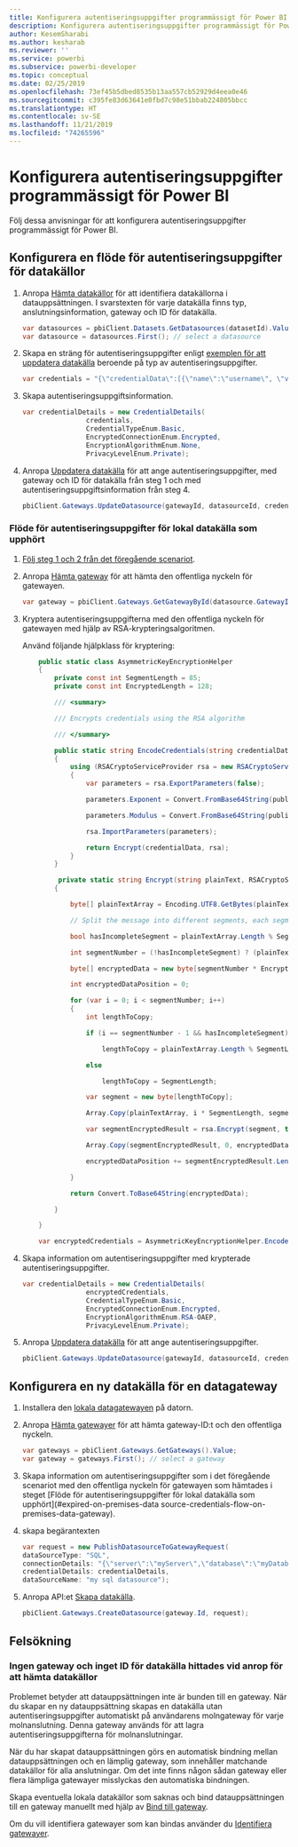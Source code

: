 ```yaml
---
title: Konfigurera autentiseringsuppgifter programmässigt för Power BI
description: Konfigurera autentiseringsuppgifter programmässigt för Power BI för automatisering
author: KesemSharabi
ms.author: kesharab
ms.reviewer: ''
ms.service: powerbi
ms.subservice: powerbi-developer
ms.topic: conceptual
ms.date: 02/25/2019
ms.openlocfilehash: 73ef45b5dbed8535b13aa557cb52929d4eea0e46
ms.sourcegitcommit: c395fe83d63641e0fbd7c98e51bbab224805bbcc
ms.translationtype: HT
ms.contentlocale: sv-SE
ms.lasthandoff: 11/21/2019
ms.locfileid: "74265596"
---
```

# <a name="configure-credentials-programmatically-for-power-bi"></a>Konfigurera autentiseringsuppgifter programmässigt för Power BI

Följ dessa anvisningar för att konfigurera autentiseringsuppgifter programmässigt för Power BI.

## <a name="configure-a-credential-flow-for-data-sources"></a>Konfigurera en flöde för autentiseringsuppgifter för datakällor

1. Anropa [Hämta datakällor](https://docs.microsoft.com/rest/api/power-bi/datasets/getdatasourcesingroup) för att identifiera datakällorna i datauppsättningen. I svarstexten för varje datakälla finns typ, anslutningsinformation, gateway och ID för datakälla.

    ```csharp
    var datasources = pbiClient.Datasets.GetDatasources(datasetId).Value;
    var datasource = datasources.First(); // select a datasource
    ```

2. Skapa en sträng för autentiseringsuppgifter enligt [exemplen för att uppdatera datakälla](https://docs.microsoft.com/rest/api/power-bi/gateways/updatedatasource) beroende på typ av autentiseringsuppgifter.

    ```csharp
    var credentials = "{\"credentialData\":[{\"name\":\"username\", \"value\":\"john\"},{\"name\":\"password\", \"value\":\"*****\"}]}";
    ```

3. Skapa autentiseringsuppgiftsinformation.

    ```csharp
    var credentialDetails = new CredentialDetails(
                    credentials,
                    CredentialTypeEnum.Basic,
                    EncryptedConnectionEnum.Encrypted,
                    EncryptionAlgorithmEnum.None,
                    PrivacyLevelEnum.Private);
    ```

4. Anropa [Uppdatera datakälla](https://docs.microsoft.com/rest/api/power-bi/gateways/updatedatasource) för att ange autentiseringsuppgifter, med gateway och ID för datakälla från steg 1 och med autentiseringsuppgiftsinformation från steg 4.

    ```csharp
    pbiClient.Gateways.UpdateDatasource(gatewayId, datasourceId, credentialDetails);
    ```

### <a name="expired-on-premises-data-source-credentials-flow"></a>Flöde för autentiseringsuppgifter för lokal datakälla som upphört

1. [Följ steg 1 och 2 från det föregående scenariot](#configure-a-credential-flow-for-data-sources).

2. Anropa [Hämta gateway](https://docs.microsoft.com/rest/api/power-bi/gateways/getgateways) för att hämta den offentliga nyckeln för gatewayen.

    ```csharp
    var gateway = pbiClient.Gateways.GetGatewayById(datasource.GatewayId);
    ```

3. Kryptera autentiseringsuppgifterna med den offentliga nyckeln för gatewayen med hjälp av RSA-krypteringsalgoritmen.

    Använd följande hjälpklass för kryptering:

    ```csharp
        public static class AsymmetricKeyEncryptionHelper
        {
            private const int SegmentLength = 85;
            private const int EncryptedLength = 128;

            /// <summary>

            /// Encrypts credentials using the RSA algorithm

            /// </summary>

            public static string EncodeCredentials(string credentialData, string publicKeyExponent, string publicKeyModulus)
            {
                using (RSACryptoServiceProvider rsa = new RSACryptoServiceProvider(EncryptedLength * 8))
                {
                    var parameters = rsa.ExportParameters(false);

                    parameters.Exponent = Convert.FromBase64String(publicKeyExponent);

                    parameters.Modulus = Convert.FromBase64String(publicKeyModulus);

                    rsa.ImportParameters(parameters);

                    return Encrypt(credentialData, rsa);
                }
            }

             private static string Encrypt(string plainText, RSACryptoServiceProvider rsa)
            {

                byte[] plainTextArray = Encoding.UTF8.GetBytes(plainText);

                // Split the message into different segments, each segment's length is 85. So, the result may be 85,85,85,20. 

                bool hasIncompleteSegment = plainTextArray.Length % SegmentLength != 0; 

                int segmentNumber = (!hasIncompleteSegment) ? (plainTextArray.Length / SegmentLength) : ((plainTextArray.Length SegmentLength) + 1);

                byte[] encryptedData = new byte[segmentNumber * EncryptedLength];

                int encryptedDataPosition = 0;

                for (var i = 0; i < segmentNumber; i++)
                {
                    int lengthToCopy;

                    if (i == segmentNumber - 1 && hasIncompleteSegment)

                        lengthToCopy = plainTextArray.Length % SegmentLength;

                    else

                        lengthToCopy = SegmentLength;

                    var segment = new byte[lengthToCopy];

                    Array.Copy(plainTextArray, i * SegmentLength, segment, 0, lengthToCopy);

                    var segmentEncryptedResult = rsa.Encrypt(segment, true);

                    Array.Copy(segmentEncryptedResult, 0, encryptedData, encryptedDataPosition, segmentEncryptedResult.Length);

                    encryptedDataPosition += segmentEncryptedResult.Length;

                }

                return Convert.ToBase64String(encryptedData);

            }

        }

        var encryptedCredentials = AsymmetricKeyEncryptionHelper.EncodeCredentials(credentials);
    ```

4. Skapa information om autentiseringsuppgifter med krypterade autentiseringsuppgifter.

    ```csharp
    var credentialDetails = new CredentialDetails(
                    encryptedCredentials,
                    CredentialTypeEnum.Basic,
                    EncryptedConnectionEnum.Encrypted,
                    EncryptionAlgorithmEnum.RSA-OAEP,
                    PrivacyLevelEnum.Private);
    ```

5. Anropa [Uppdatera datakälla](https://docs.microsoft.com/rest/api/power-bi/gateways/updatedatasource) för att ange autentiseringsuppgifter.

    ```csharp
    pbiClient.Gateways.UpdateDatasource(gatewayId, datasourceId, credentialDetails);
    ```

## <a name="configure-a-new-data-source-for-a-data-gateway"></a>Konfigurera en ny datakälla för en datagateway

1. Installera den [lokala datagatewayen](https://powerbi.microsoft.com/gateway/) på datorn.

2. Anropa [Hämta gatewayer](https://docs.microsoft.com/rest/api/power-bi/gateways/getgateways) för att hämta gateway-ID:t och den offentliga nyckeln.

    ```csharp
    var gateways = pbiClient.Gateways.GetGateways().Value;
    var gateway = gateways.First(); // select a gateway
    ```

3. Skapa information om autentiseringsuppgifter som i det föregående scenariot med den offentliga nyckeln för gatewayen som hämtades i steget [Flöde för autentiseringsuppgifter för lokal datakälla som upphört](#expired-on-premises-data source-credentials-flow-on-premises-data-gateway).

4. skapa begärantexten

    ```csharp
    var request = new PublishDatasourceToGatewayRequest(
    dataSourceType: "SQL",
    connectionDetails: "{\"server\":\"myServer\",\"database\":\"myDatabase\"}",
    credentialDetails: credentialDetails,
    dataSourceName: "my sql datasource");
    ```

5. Anropa API:et [Skapa datakälla](https://docs.microsoft.com/rest/api/power-bi/gateways/createdatasource).

    ```csharp
    pbiClient.Gateways.CreateDatasource(gateway.Id, request);
    ```

## <a name="troubleshooting"></a>Felsökning

### <a name="no-gateway-and-data-source-id-found-when-calling-get-data-sources"></a>Ingen gateway och inget ID för datakälla hittades vid anrop för att hämta datakällor

Problemet betyder att datauppsättningen inte är bunden till en gateway. När du skapar en ny datauppsättning skapas en datakälla utan autentiseringsuppgifter automatiskt på användarens molngateway för varje molnanslutning. Denna gateway används för att lagra autentiseringsuppgifterna för molnanslutningar.

När du har skapat datauppsättningen görs en automatisk bindning mellan datauppsättningen och en lämplig gateway, som innehåller matchande datakällor för alla anslutningar. Om det inte finns någon sådan gateway eller flera lämpliga gatewayer misslyckas den automatiska bindningen.

Skapa eventuella lokala datakällor som saknas och bind datauppsättningen till en gateway manuellt med hjälp av [Bind till gateway](https://docs.microsoft.com/rest/api/power-bi/datasets/bindtogateway).

Om du vill identifiera gatewayer som kan bindas använder du [Identifiera gatewayer](https://docs.microsoft.com/rest/api/power-bi/datasets/discovergateways).
